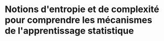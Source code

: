 # Notions d'entropie et de complexité pour comprendre les mécanismes de l'apprentissage statistique

